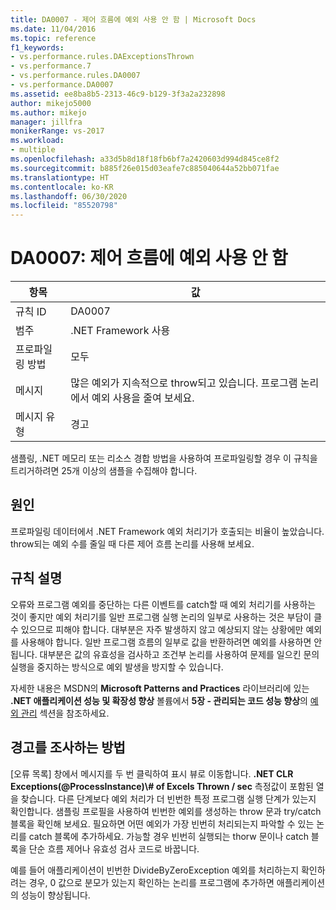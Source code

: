 ```yaml
---
title: DA0007 - 제어 흐름에 예외 사용 안 함 | Microsoft Docs
ms.date: 11/04/2016
ms.topic: reference
f1_keywords:
- vs.performance.rules.DAExceptionsThrown
- vs.performance.7
- vs.performance.rules.DA0007
- vs.performance.DA0007
ms.assetid: ee8ba8b5-2313-46c9-b129-3f3a2a232898
author: mikejo5000
ms.author: mikejo
manager: jillfra
monikerRange: vs-2017
ms.workload:
- multiple
ms.openlocfilehash: a33d5b8d18f18fb6bf7a2420603d994d845ce8f2
ms.sourcegitcommit: b885f26e015d03eafe7c885040644a52bb071fae
ms.translationtype: HT
ms.contentlocale: ko-KR
ms.lasthandoff: 06/30/2020
ms.locfileid: "85520798"
---
```

# <a name="da0007-avoid-using-exceptions-for-control-flow"></a>DA0007: 제어 흐름에 예외 사용 안 함

|항목|값|
|-|-|
|규칙 ID|DA0007|
|범주|.NET Framework 사용|
|프로파일링 방법|모두|
|메시지|많은 예외가 지속적으로 throw되고 있습니다. 프로그램 논리에서 예외 사용을 줄여 보세요.|
|메시지 유형|경고|

 샘플링, .NET 메모리 또는 리소스 경합 방법을 사용하여 프로파일링할 경우 이 규칙을 트리거하려면 25개 이상의 샘플을 수집해야 합니다.

## <a name="cause"></a>원인
 프로파일링 데이터에서 .NET Framework 예외 처리기가 호출되는 비율이 높았습니다. throw되는 예외 수를 줄일 때 다른 제어 흐름 논리를 사용해 보세요.

## <a name="rule-description"></a>규칙 설명
 오류와 프로그램 예외를 중단하는 다른 이벤트를 catch할 때 예외 처리기를 사용하는 것이 좋지만 예외 처리기를 일반 프로그램 실행 논리의 일부로 사용하는 것은 부담이 클 수 있으므로 피해야 합니다. 대부분은 자주 발생하지 않고 예상되지 않는 상황에만 예외를 사용해야 합니다. 일반 프로그램 흐름의 일부로 값을 반환하려면 예외를 사용하면 안 됩니다. 대부분은 값의 유효성을 검사하고 조건부 논리를 사용하여 문제를 일으킨 문의 실행을 중지하는 방식으로 예외 발생을 방지할 수 있습니다.

 자세한 내용은 MSDN의 **Microsoft Patterns and Practices** 라이브러리에 있는 **.NET 애플리케이션 성능 및 확장성 향상** 볼륨에서 **5장 - 관리되는 코드 성능 향상**의 [예외 관리](/previous-versions/msp-n-p/ff647790(v=pandp.10)#exception-management) 섹션을 참조하세요.

## <a name="how-to-investigate-a-warning"></a>경고를 조사하는 방법
 [오류 목록] 창에서 메시지를 두 번 클릭하여 표시 뷰로 이동합니다. **.NET CLR Exceptions(@ProcessInstance)\\# of Excels Thrown / sec** 측정값이 포함된 열을 찾습니다. 다른 단계보다 예외 처리가 더 빈번한 특정 프로그램 실행 단계가 있는지 확인합니다. 샘플링 프로필을 사용하여 빈번한 예외를 생성하는 throw 문과 try/catch 블록을 확인해 보세요. 필요하면 어떤 예외가 가장 빈번히 처리되는지 파악할 수 있는 논리를 catch 블록에 추가하세요. 가능할 경우 빈번히 실행되는 thorw 문이나 catch 블록을 단순 흐름 제어나 유효성 검사 코드로 바꿉니다.

 예를 들어 애플리케이션이 빈번한 DivideByZeroException 예외를 처리하는지 확인하려는 경우, 0 값으로 분모가 있는지 확인하는 논리를 프로그램에 추가하면 애플리케이션의 성능이 향상됩니다.
